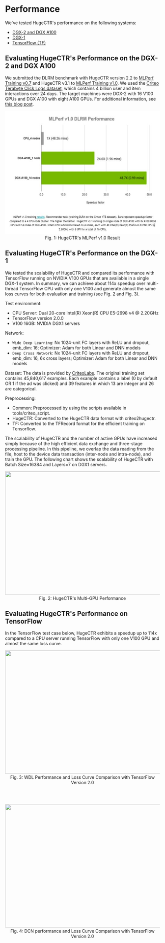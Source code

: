 # Performance

We've tested HugeCTR's performance on the following systems:
* [DGX-2 and DGX A100](evaluating-hugectrs-performance-on-the-dgx-2-and-dgx-a100)
* [DGX-1](evaluating-hugectrs-performance-on-the-dgx-1)
* [TensorFlow (TF)](evaluating-hugectrs-performance-on-tensorflow)

## Evaluating HugeCTR's Performance on the DGX-2 and DGX A100
We submitted the DLRM benchmark with HugeCTR version 2.2 to [MLPerf Training v0.7](https://mlperf.org/training-results-0-7) and HugeCTR v3.1 to [MLPerf Training v1.0](https://mlcommons.org/en/news/mlperf-training-v10). We used the [Criteo Terabyte Click Logs dataset](https://labs.criteo.com/2013/12/download-terabyte-click-logs/), which contains 4 billion user and item interactions over 24 days. The target machines were DGX-2 with 16 V100 GPUs and DGX A100 with eight A100 GPUs. For additional information, see [this blog post](https://developer.nvidia.com/blog/optimizing-ai-performance-for-mlperf-v0-7-training/).

<div align=center><img width = '800' height ='400' src ="docs/user_guide_src/mlperf_10.PNG"/></div>
<div align=center>Fig. 1: HugeCTR's MLPerf v1.0 Result</div>

## Evaluating HugeCTR's Performance on the DGX-1
We tested the scalability of HugeCTR and compared its performance with TensorFlow running on NVIDIA V100 GPUs that are available in a single DGX-1 system. In summary, we can achieve about 114x speedup over multi-thread TensorFlow CPU with only one V100 and generate almost the same loss curves for both evaluation and training (see Fig. 2 and Fig. 3).

Test environment:
* CPU Server: Dual 20-core Intel(R) Xeon(R) CPU E5-2698 v4 @ 2.20GHz
* TensorFlow version 2.0.0
* V100 16GB: NVIDIA DGX1 servers

Network:
* `Wide Deep Learning`: Nx 1024-unit FC layers with ReLU and dropout, emb_dim: 16; Optimizer: Adam for both Linear and DNN models
* `Deep Cross Network`: Nx 1024-unit FC layers with ReLU and dropout, emb_dim: 16, 6x cross layers; Optimizer: Adam for both Linear and DNN models

Dataset:
The data is provided by [CriteoLabs](http://labs.criteo.com/2014/02/kaggle-display-advertising-challenge-dataset/). The original training set contains 45,840,617 examples. Each example contains a label (0 by default OR 1 if the ad was clicked) and 39 features in which 13 are integer and 26 are categorical.

Preprocessing:
* Common: Preprocessed by using the scripts available in tools/criteo_script.
* HugeCTR: Converted to the HugeCTR data format with criteo2hugectr.
* TF: Converted to the TFRecord format for the efficient training on Tensorflow.

The scalability of HugeCTR and the number of active GPUs have increased simply because of the high efficient data exchange and three-stage processing pipeline. In this pipeline, we overlap the data reading from the file, host to the device data transaction (inter-node and intra-node), and train the GPU. The following chart shows the scalability of HugeCTR with Batch Size=16384 and Layers=7 on DGX1 servers.

<div align=center><img width = '800' height ='400' src ="docs/user_guide_src/fig12_multi_gpu_performance.PNG"/></div>
<div align=center>Fig. 2: HugeCTR's Multi-GPU Performance</div>


## Evaluating HugeCTR's Performance on TensorFlow
In the TensorFlow test case below, HugeCTR exhibits a speedup up to 114x compared to a CPU server running TensorFlow with only one V100 GPU and almost the same loss curve.

<div align=center><img width = '800' height ='400' src ="docs/user_guide_src/WDL.JPG"/></div>
<div align=center>Fig. 3: WDL Performance and Loss Curve Comparison with TensorFlow Version 2.0</div>

<br></br>

<div align=center><img width = '800' height ='400' src ="docs/user_guide_src/DCN.JPG"/></div>
<div align=center>Fig. 4: DCN performance and Loss Curve Comparison with TensorFlow Version 2.0</div>
